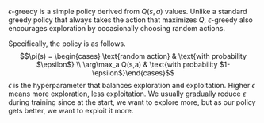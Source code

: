 $\epsilon$-greedy is a simple policy derived from $Q(s, a)$ values. Unlike a standard greedy policy that always takes the action that maximizes $Q$, $\epsilon$-greedy also encourages exploration by occasionally choosing random actions.

Specifically, the policy is as follows.
$$\pi(s) = \begin{cases} \text{random action} & \text{with probability $\epsilon$} \\ \arg\max_a Q(s,a) & \text{with probability $1-\epsilon$}\end{cases}$$
$\epsilon$ is the hyperparameter that balances exploration and exploitation. Higher $\epsilon$ means more exploration, less exploitation. We usually gradually reduce $\epsilon$ during training since at the start, we want to explore more, but as our policy gets better, we want to exploit it more.